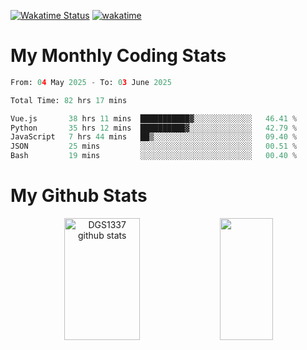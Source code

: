 [![Wakatime Status](https://github.com/noopurphalak/noopurphalak/workflows/wakatime-status-update/badge.svg)](https://github.com/noopurphalak/noopurphalak/actions/workflows/main.yml)
[![wakatime](https://wakatime.com/badge/user/80ace140-ef40-4fdd-b8ed-f3be3d2e1aea.svg)](https://wakatime.com/@80ace140-ef40-4fdd-b8ed-f3be3d2e1aea)

# My Monthly Coding Stats

<!--START_SECTION:waka-->

```python
From: 04 May 2025 - To: 03 June 2025

Total Time: 82 hrs 17 mins

Vue.js       38 hrs 11 mins  ███████████▓░░░░░░░░░░░░░   46.41 %
Python       35 hrs 12 mins  ██████████▓░░░░░░░░░░░░░░   42.79 %
JavaScript   7 hrs 44 mins   ██▒░░░░░░░░░░░░░░░░░░░░░░   09.40 %
JSON         25 mins         ░░░░░░░░░░░░░░░░░░░░░░░░░   00.51 %
Bash         19 mins         ░░░░░░░░░░░░░░░░░░░░░░░░░   00.40 %
```

<!--END_SECTION:waka-->

# My Github Stats
<div style="text-align: center;">
  <img width="49%" height="195px" src="https://github-readme-stats-sigma-five.vercel.app/api?username=noopurphalak&show_icons=true&count_private=true&hide_border=true&title_color=00FFFF&icon_color=00FFFF&text_color=00FFFF&bg_color=0d1117" alt="DGS1337 github stats" />
  <img width="41%" height="195px" src="https://github-readme-stats-sigma-five.vercel.app/api/top-langs/?username=noopurphalak&layout=compact&hide_border=true&title_color=00FFFF&text_color=00FFFF&bg_color=0d1117" />
</div>
